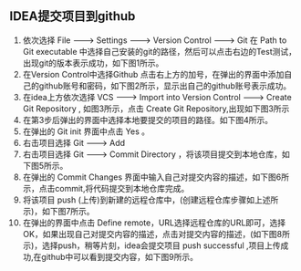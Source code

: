 ## IDEA提交项目到github

1. 依次选择 File ---> Settings ---> Version Control ---> Git 
在 Path to Git executable 中选择自己安装的git的路径，然后可以点击右边的Test测试，出现git的版本表示成功，如下图1所示。
2. 在Version Control中选择Github 点击右上方的加号，在弹出的界面中添加自己的github账号和密码，如下图2所示，显示出自己的github账号表示成功。
3. 在idea上方依次选择 VCS ---> Import into Version Control ---> Create Git Repository , 如图3所示，点击 Create Git Repository,出现如下图3所示
4. 在第3步后弹出的界面中选择本地要提交的项目的路径。如下图4所示。
5. 在弹出的 Git init 界面中点击 Yes 。
6. 右击项目选择 Git ---> Add
7. 右击项目选择 Git ---> Commit Directory ，将该项目提交到本地仓库，如下图5所示。
8. 在弹出的 Commit Changes 界面中输入自己对提交内容的描述，如下图6所示，点击commit,将代码提交到本地仓库完成。
9. 将该项目 push (上传)到新建的远程仓库中，(创建远程仓库步骤如上述所示)，如下图7所示。
10. 在弹出的界面中点击 Define remote，URL选择远程仓库的URL即可，选择OK，如果出现自己对提交内容的描述，点击对提交内容的描述，(如下图8所示)，选择push，稍等片刻，idea会提交项目 push successful ,项目上传成功,在github中可以看到提交内容，如下图9所示。